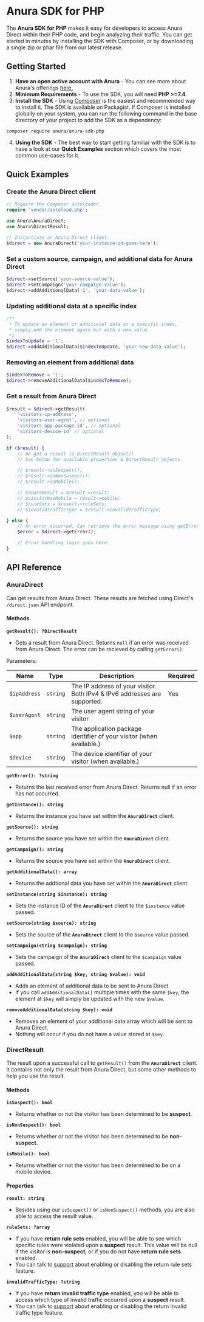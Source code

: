 # Anura SDK for PHP
The **Anura SDK for PHP** makes it easy for developers to access Anura Direct within their PHP code, and begin analyzing their traffic. You can get started in minutes by installing the SDK with Composer, or by downloading a single zip or phar file from our latest release.

## Getting Started
1. **Have an open active account with Anura** - You can see more about Anura's offerings [here.](https://www.anura.io/product#plans-pricing)
2. **Minimum Requirements** - To use the SDK, you will need **PHP >=7.4**.
3. **Install the SDK** - Using [Composer](https://getcomposer.org/) is the easiest and recommended way to install it. The SDK is available on Packagist. If Composer is installed globally on your system, you can run the following command in the base directory of your project to add the SDK as a dependency:
```
composer require anura/anura-sdk-php
```
4. **Using the SDK** - The best way to start getting familiar with the SDK is to have a look at our **Quick Examples** section which covers the most common use-cases for it.

## Quick Examples

### Create the Anura Direct client
```php
// Require the Composer autoloader.
require 'vendor/autoload.php';

use Anura\AnuraDirect;
use Anura\DirectResult;

// Instantiate an Anura Direct client.
$direct = new AnuraDirect('your-instance-id-goes-here');
```
### Set a custom source, campaign, and additional data for Anura Direct
```php
$direct->setSource('your-source-value');
$direct->setCampaign('your-campaign-value');
$direct->addAdditionalData('1', 'your-data-value');
```

### Updating additional data at a specific index
```php
/**
 * To update an element of additional data at a specific index, 
 * simply add the element again but with a new value.
 */
$indexToUpdate = '1';
$direct->addAdditionalData($indexToUpdate, 'your-new-data-value');
```

### Removing an element from additional data
```php
$indexToRemove = '1';
$direct->removeAdditionalData($indexToRemove);
```

### Get a result from Anura Direct
```php
$result = $direct->getResult(
    'visitors-ip-address',
    'visitors-user-agent', // optional
    'visitors-app-package-id', // optional
    'visitors-device-id' // optional
);

if ($result) {
    // We got a result (a DirectResult object)! 
    // See below for available properties & DirectResult objects.

    // $result->isSuspect();
    // $result->isNonSuspect();
    // $result->isMobile();

    // $anuraResult = $result->result;
    // $visitorWasMobile = result->mobile;
    // $ruleSets = $result->ruleSets;
    // $invalidTrafficType = $result->invalidTrafficType;

} else {
    // An error occurred. Can retrieve the error message using getError().
    $error = $direct->getError();

    // Error handling logic goes here.
}
```

## API Reference
### AnuraDirect
Can get results from Anura Direct. These results are fetched using Direct's `/direct.json` API endpoint.

#### Methods
**`getResult(): ?DirectResult`**
- Gets a result from Anura Direct. Returns `null` if an error was received from Anura Direct. The error can be recieved by calling `getError()`.

Parameters:

| Name | Type | Description | Required |
| ---- | ---- | ----------- | -------- |
| `$ipAddress` | `string` | The IP address of your visitor. Both IPv4 & IPv6 addresses are supported. | Yes |
| `$userAgent` | `string` | The user agent string of your visitor | |
| `$app` | `string` | The application package identifier of your visitor (when available.) | |
| `$device` | `string` | The device identifier of your visitor (when available.) | |
  
**`getError(): ?string`**
- Returns the last received error from Anura Direct. Returns null if an error has not occurred.

**`getInstance(): string`**
- Returns the instance you have set within the **`AnuraDirect`** client.

**`getSource(): string`**
- Returns the source you have set within the **`AnuraDirect`** client.

**`getCampaign(): string`**
- Returns the source you have set within the **`AnuraDirect`** client.

**`getAdditionalData(): array`**
- Returns the addtional data you have set within the **`AnuraDirect`** client.

**`setInstance(string $instance): string`**
- Sets the instance ID of the **`AnuraDirect`** client to the `$instance` value passed.

**`setSource(string $source): string`**
- Sets the source of the **`AnuraDirect`** client to the `$source` value passed.

**`setCampaign(string $campaign): string`**
- Sets the campaign of the **`AnuraDirect`** client to the `$campaign` value passed.

**`addAdditionalData(string $key, string $value): void`**
- Adds an element of additional data to be sent to Anura Direct. 
- If you call `addAdditionalData()` multiple times with the same `$key`, the element at `$key` will simply be updated with the new `$value`.

**`removeAdditionalData(string $key): void`**
- Removes an element of your additional data array which will be sent to Anura Direct.
- Nothing will occur if you do not have a value stored at `$key`.

### DirectResult
The result upon a successful call to `getResult()` from the **`AnuraDirect`** client. It contains not only the result from Anura Direct, but some other methods to help you use the result.

#### Methods
**`isSuspect(): bool`**
- Returns whether or not the visitor has been determined to be  **suspect**.

**`isNonSuspect(): bool`**
- Returns whether or not the visitor has been determined to be  **non-suspect**.

**`isMobile(): bool`**
- Returns whether or not the visitor has been determined to be on a mobile device.

#### Properties
**`result: string`**
- Besides using our `isSuspect()` or `isNonSuspect()` methods, you are also able to access the result value.

**`ruleSets: ?array`**
- If you have **return rule sets** enabled, you will be able to see which specific rules were violated upon a **suspect** result. This value will be null if the visitor is **non-suspect**, or if you do not have **return rule sets** enabled.
- You can talk to [support](mailto:support@anura.io) about enabling or disabling the return rule sets feature.
 
**`invalidTrafficType: ?string`**
- If you have **return invalid traffic type** enabled, you will be able to access which type of invalid traffic occurred upon a **suspect** result.
- You can talk to [support](mailto:support@anura.io) about enabling or disabling the return invalid traffic type feature.